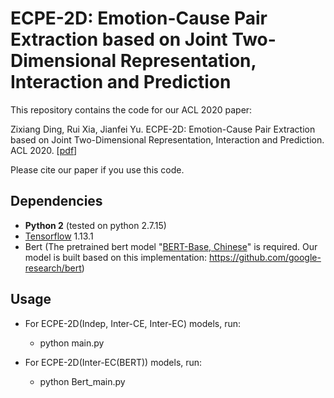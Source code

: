 
# ECPE-2D: Emotion-Cause Pair Extraction based on Joint Two-Dimensional Representation, Interaction and Prediction

This repository contains the code for our ACL 2020 paper:


Zixiang Ding, Rui Xia, Jianfei Yu. ECPE-2D: Emotion-Cause Pair Extraction based on Joint Two-Dimensional Representation, Interaction and Prediction. ACL 2020. [[pdf](https://www.aclweb.org/anthology/2020.acl-main.288.pdf)]

Please cite our paper if you use this code.

## Dependencies

- **Python 2** (tested on python 2.7.15)
- [Tensorflow](https://github.com/tensorflow/tensorflow) 1.13.1
- Bert (The pretrained bert model "[BERT-Base, Chinese](https://storage.googleapis.com/bert_models/2018_11_03/chinese_L-12_H-768_A-12.zip)" is required. Our model is built based on
this implementation: https://github.com/google-research/bert) 

## Usage

- For ECPE-2D(Indep, Inter-CE, Inter-EC) models, run:
    - python main.py


- For ECPE-2D(Inter-EC(BERT)) models, run:
    - python Bert_main.py

